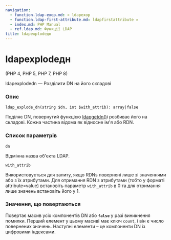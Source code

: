 ```yaml
---
navigation:
  - function.ldap-exop.md: « ldapexop
  - function.ldap-first-attribute.md: ldapfirstattribute »
  - index.md: PHP Manual
  - ref.ldap.md: Функції LDAP
title: ldapexplodeдн
---
```

# ldapexplodeдн

(PHP 4, PHP 5, PHP 7, PHP 8)

ldapexplodedn — Розділити DN на його складові

### Опис

```methodsynopsis
ldap_explode_dn(string $dn, int $with_attrib): array|false
```

Поділяє DN, повернутий функцією [ldapgetdn()](function.ldap-get-dn.md)і розбиває його на складові. Кожна частина відома як відносне ім'я або RDN.

### Список параметрів

`dn`

Відмінна назва об'єкта LDAP.

`with_attrib`

Використовується для запиту, якщо RDNs повернені лише зі значеннями або з їх атрибутами. Для отримання RDN з атрибутами (тобто у форматі attribute=value) встановіть параметр `with_attrib` в 0 та для отримання лише значень встановіть його у 1.

### Значення, що повертаються

Повертає масив усіх компонентів DN або **`false`** у разі виникнення помилки. Перший елемент у цьому масиві має ключ `count`, і він є число повернених значень. Наступні елементи – це компоненти DN із цифровими індексами.

